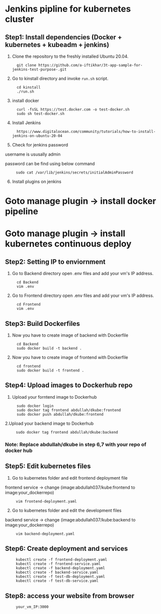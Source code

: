 # Jenkins pipline for kubernetes cluster

## Step1: Install dependencies (Docker + kubernetes + kubeadm + jenkins)
1. Clone the repository to the freshly installed Ubuntu 20.04.

         git clone https://github.com/a-iftikhar/3t-app-sample-for-jenkins-test-purpose-.git
     
2. Go to kinstall directory and invoke `run.sh` script.
         
         cd kinstall
         ./run.sh  

3. install docker

         curl -fsSL https://test.docker.com -o test-docker.sh
         sudo sh test-docker.sh

4. Install Jenkins

         https://www.digitalocean.com/community/tutorials/how-to-install-jenkins-on-ubuntu-20-04



5. Check for jenkins password 

 username is ususally admin

 password can be find using below command

         sudo cat /var/lib/jenkins/secrets/initialAdminPassword

6. Install plugins on jenkins

# Goto manage plugin -> install docker pipeline
# Goto manage plugin -> install kubernetes continuous deploy

## Step2: Setting IP to enviornment 

1. Go to Backend directory open .env files and add your vm's IP address.
         
         cd Backend
         vim .env

2. Go to Frontend directory open .env files and add your vm's IP address.
         
         cd Frontend
         vim .env
         
## Step3: Build Dockerfiles

1. Now you have to create image of backend with Dockerfile
         
         cd Backend
         sudo docker build -t backend .

2. Now you have to create image of frontend with Dockerfile
         
         cd frontend
         sudo docker build -t frontend .
         
## Step4: Upload images to Dockerhub repo
         
1. Upload your forntend image to Dockerhub
         
         sudo docker login
         sudo docker tag frontend abdullah/dkube:frontend
         sudo docker push abdullah/dkube:frontend

2.Upload your backend image to Dockerhub

         sudo docker tag frontend abdullah/dkube:backend
         
### Note: Replace abdullah/dkube in step 6,7 with your repo of docker hub

## Step5: Edit kubernetes files

1. Go to kubernetes folder and edit frontend deployment file

frontend service -> change (image:abdullah037/kube:frontend to image:your_dockerrepo)
         
         vim frontend-deployment.yaml 

2. Go to kubernetes folder and edit the development files

backend service -> change (image:abdullah037/kube:backend to image:your_dockerrepo)
         
         vim backend-deployment.yaml
         
## Step6: Create deployment and services 

         kubectl create -f frontend-deployment.yaml
         kubectl create -f frontend-service.yaml
         kubectl create -f backend-deployment.yaml
         kubectl create -f backend-service.yaml
         kubectl create -f test-db-deployment.yaml
         kubectl create -f test-db-service.yaml


## Step8: access your website from browser
          
         your_vm_IP:3000












